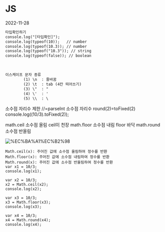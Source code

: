 # JS

2022-11-28

```html
타입확인하기 
console.log("[타입확인]");
console.log(typeof(10));   // number
console.log(typeof(10.3)); // number
console.log(typeof("10.3")); // string
console.log(typeof(false)); // boolean
```

  

```html
이스케이프 문자 종류 
		(1) \n	: 줄바꿈
		(2) \t	: tab (4칸 띄어쓰기)
		(3) \"	: "
		(4) \'	: '
		(5) \\	: \
```

소수점 자리수 제한
//=parseInt
소수점 자리수
round(2)=toFixed(2)
console.log((10/3).toFixed(2));

math.ceil  소수점 올림 ceil이 천장
math.floor 소수점 내림 floor 바닥
math.round 소수점 반올림

![%EC%BA%A1%EC%B2%98](https://user-images.githubusercontent.com/117620404/224266165-552d764d-86e4-4100-81f3-0bc7d2a65e1f.png)

```
Math.ceil(x): 주어진 값에 소수점 올림하여 정수를 반환
Math.floor(x): 주어진 값에 소수점 내림하여 정수를 반환
Math.round(x): 주어진 값에 소수점 반올림하여 정수를 반환
var x1 = 10/3;
console.log(x1);

var x2 = 10/3;
x2 = Math.ceil(x2);
console.log(x2);

var x3 = 10/3;
x3 = Math.floor(x3);
console.log(x3);

var x4 = 10/3;
x4 = Math.round(x4);
console.log(x4);
```
